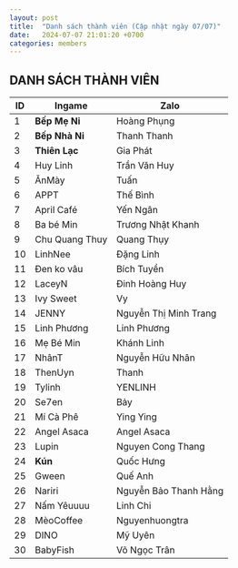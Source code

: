 ```yaml
---
layout: post
title:  "Danh sách thành viên (Cập nhật ngày 07/07)"
date:   2024-07-07 21:01:20 +0700
categories: members
---
```

## DANH SÁCH THÀNH VIÊN

| ID            | Ingame          | Zalo                       |
|---------------|-----------------|----------------------------|
| 1             | **Bếp Mẹ Ni**       | Hoàng Phụng                |
| 2             | **Bếp Nhà Ni**      | Thanh Thanh                |
| 3             | **Thiên Lạc**       | Gia Phát                   |
| 4             | Huy Linh        | Trần Văn Huy               |
| 5             | ĂnMày           | Tuấn                       |
| 6             | APPT            | Thế Bình                   |
| 7             | April Café      | Yến Ngân                   |
| 8             | Ba bé Min       | Trương Nhật Khanh          |
| 9             | Chu Quang Thuy  | Quang Thụy                 |
| 10            | LinhNee         | Đặng Linh                  |
| 11            | Đen ko vâu      | Bích Tuyền                 |
| 12            | LaceyN          | Đinh Hoàng Huy             |
| 13            | Ivy Sweet       | Vy                         |
| 14            | JENNY           | Nguyễn Thị Minh Trang      |
| 15            | Linh Phương     | Linh Phương                |
| 16            | Mẹ Bé Min       | Khánh Linh                 |
| 17            | NhânT           | Nguyễn Hữu Nhân            |
| 18            | ThenUyn         | Thanh                      |
| 19            | Tylinh          | YENLINH                    |
| 20            | Se7en           | Bảy                        |
| 21            | Mí Cà Phê       | Ying Ying                  |
| 22            | Angel Asaca     | Angel Asaca                |
| 23            | Lupin           | Nguyen Cong Thang          |
| 24            | **Kún**             | Quốc Hưng                  |
| 25            | Gween           | Quế Anh                    |
| 26            | Nariri          | Nguyễn Bảo Thanh Hằng      |
| 27            | Nấm Yêuuuu      | Linh Chi                   |
| 28            | MèoCoffee       | Nguyenhuongtra             |
| 29            | DINO            | Mỹ Uyên                    |
| 30            | BabyFish        | Võ Ngọc Trân               |

